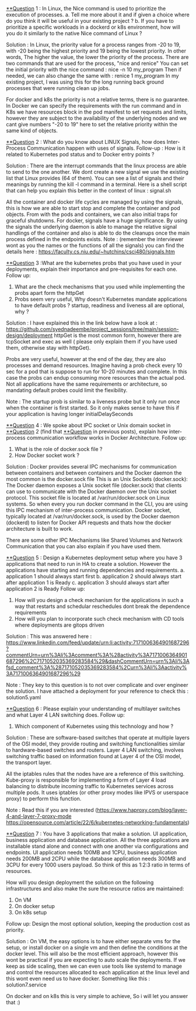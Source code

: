 <u>**Question</u> 1 : In Linux, the Nice command is used to prioritize the execution of processes.
a. Tell me more about it and if given a choice where do you think it will be useful in your existing project ?
b. If you have to prioritize a specific workloads in a dockerd or k8s environment, how will you do it similarly to the native Nice command of Linux ?

Solution : In Linux, the priority value for a process ranges from -20 to 19, with -20 being the highest priority and 19 being the lowest priority. In other words, The higher the value, the lower the priority of the process.
There are two commands that are used for the process, "nice and renice"
You can set the initial priority with the nice command : nice -n 10 my_program
Then if needed, we can also change the same with : renice 1 my_program 
In my existing project, I was using this for the long running back ground processes that were running clean up jobs. 

For docker and k8s the priority is not a relative terms, there is no guarantee. In Docker we can specify the requirements with the run command and in K8s we have resources block in the pod manifest to set requests and limits, however they are subject to the availability of the underlying nodes and we cant give numbers "-20 to 19" here to set the relative priority within the same kind of objects.

<u>**Question</u> 2 : What do you know about LINUX Signals, how does Inter-Process Communication happen with uses of signals.
Follow-up : How is it related to Kubernetes pod status and to Docker entry points ?

Solution : There are the interrupt commands that the linux process are able to send to the one another. We dont create a new signal we use the existing list that Linux provides (64 of them). 
You can see a list of signals and their meanings by running the kill -l command in a terminal.
Here is a shell script that can help you explain this better in the context of linux : signal.sh

All the container and docker life cycles are managed by using the signals, this is how we are able to start stop and complete the container and pod objects. From with the pods and containers, we can also initial traps for graceful shutdowns. 
For docker, signals have a huge significance. By using the signals the underlying daemon is able to manage the relative signal handlings of the container and also is able to do the cleanups once the main process defined in the endpoints exists.
Note : (remember the interviewer wont as you the names or the functions of all the signals) you can find the details here : https://faculty.cs.niu.edu/~hutchins/csci480/signals.htm


<u>**Question</u> 3 :What are the kubernetes probs that you have used in your deployments, explain their importance and pre-requisites for each one.
Follow up:
1. What are the check mechanisms that you used while implementing the probs apart form the httpGet
2. Probs seem very useful, Why doesn't Kubernetes mandate applications to have default probs ?
startup, readiness and liveness all are optional, why ?

Solution : I have explained this in the link below have a look at : 
https://github.com/syednadeembe/project_sessions/tree/main/session-design/deployment
httpGet is the most common form, however there are tcpSocket and exec as well ( please only explain them if you have used them, otherwise stay with httpGet).

Probs are very useful, however at the end of the day, they are also processes and demand resources. Imagine having a prob check every 10 sec for a pod that is suppose to run for 10-20 minutes and complete. In this case the probs can endup consuming more resources than the actual pod.  Not all applications have the same requirements or architecture, so mandating default probes could limit the flexibility.

Note : The startup prob is similar to a liveness probe but it only run once when the container is first started. So it only makes sense to have this if your application is having longer initialDelaySeconds

<u>**Question</u> 4 : We spoke about IPC socket or Unix domain socket in <u>**Question</u> 2 (find that <u>**Question</u> in previous posts), explain how inter-process communication workflow works in Docker Architecture.
Follow up:
1. What is the role of docker.sock file ?
2. How Docker socket work ?

Solution : Docker provides several IPC mechanisms for communication between containers and between containers and the Docker daemon the most common is the docker.sock file
This is an Unix Sockets (docker.sock): The Docker daemon exposes a Unix socket file (docker.sock) that clients can use to communicate with the Docker daemon over the Unix socket protocol. This socket file is located at /var/run/docker.sock on Linux systems. So when every you run docker command in the CLI, you are using this IPC mechanism of inter-process communication.  Docker socket, typically located at /var/run/docker.sock, is used by the Docker daemon (dockerd) to listen for Docker API requests and thats how the docker architecture is built to work.

There are some other IPC Mechanisms like Shared Volumes and Network Communication that you can also explain if you have used them.

<u>**Question</u> 5 : Design a Kubernetes deployment setup where you have 3 applications that need to run in HA to create a solution. However the applications have starting and running dependencies and requirements.
a. application 1 should always start first
b. application 2 should always start after application 1 is Ready
c. application 3 should always start after application 2 is Ready
Follow up:
1. How will you design a check mechanism for the applications in such a way that restarts and schedular reschedules dont break the dependence requirements
2. How will you plan to incorporate such check mechanism with CD tools where deployments are gitops driven

Solution : This was answered here : https://www.linkedin.com/feed/update/urn:li:activity:7171006364901687296?commentUrn=urn%3Ali%3Acomment%3A%28activity%3A7171006364901687296%2C7171052035369283584%29&dashCommentUrn=urn%3Ali%3Afsd_comment%3A%287171052035369283584%2Curn%3Ali%3Aactivity%3A7171006364901687296%29

Note : They key to this question is to not over complicate and over engineer the solution. I have attached a deployment for your reference to check this : solution5.yaml

<u>**Question</u> 6 : Please explain your understanding of multilayer switches and what Layer 4 LAN switching does.
Follow up:
1. Which component of Kubernetes using this technology and how ?

Solution : These are software-based switches that operate at multiple layers of the OSI model, they provide routing and switching functionalities similar to hardware-based switches and routers. Layer 4 LAN switching, involves switching traffic based on information found at Layer 4 of the OSI model, the transport layer. 

All the iptables rules that the nodes have are a reference of this switching.
Kube-proxy is responsible for implementing a form of Layer 4 load balancing to distribute incoming traffic to Kubernetes services across multiple pods. It uses iptables (or other proxy modes like IPVS or userspace proxy) to perform this function. 

Note : Read this if you are interested (https://www.haproxy.com/blog/layer-4-and-layer-7-proxy-mode https://opensource.com/article/22/6/kubernetes-networking-fundamentals)

<u>**Question</u> 7 : You have 3 applications that make a solution. UI application, business application and database application. All the three applications are installable stand alone and connect with one another via configurations and endpoints. UI application needs 100MB and 1CPU, business application needs 200MB and 2CPU while the database application needs 300MB and 3CPU for every 1000 users payload. So think of this as 1:2:3 ratio in terms of resources.

How will you design deployment the solution on the following infrastructures and also make the sure the resource ratios are maintained:
1. On VM
2. On docker setup
3. On k8s setup

Follow up:
Design the most optional solution, keeping the production cost as priority.

Solution : On VM, the easy options is to have either separate vms for the setup, or install docker on a single vm and then define the conditions at the docker level. This will also be the most efficient approach, however this wont be practical if you are expecting to auto scale the deployments.
If we keep as side scaling, then we can even use tools like systemd to manage and control the resources allocated to each application at the linux level and this wont even need us to have docker. 
Something like this : solution7.service

On docker and on k8s this is very simple to achieve, So i will let you answer that :)


